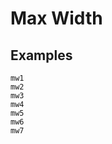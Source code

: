 # Max Width

## Examples

<div class="pa3 ba b-gray-300 mb4">
    <div class="mb3">
        <div class="h1 bg-gray br b-blue mw1"></div>
        <code class="mt1 clipboard">mw1</code>
    </div>
    <div class="mb3">
        <div class="h1 bg-gray br b-blue mw2"></div>
        <code class="mt1 clipboard">mw2</code>
    </div>
    <div class="mb3">
        <div class="h1 bg-gray br b-blue mw3"></div>
        <code class="mt1 clipboard">mw3</code>
    </div>
    <div class="mb3">
        <div class="h1 bg-gray br b-blue mw4"></div>
        <code class="mt1 clipboard">mw4</code>
    </div>
    <div class="mb3">
        <div class="h1 bg-gray br b-blue mw5"></div>
        <code class="mt1 clipboard">mw5</code>
    </div>
    <div class="mb3">
        <div class="h1 bg-gray br b-blue mw6"></div>
        <code class="mt1 clipboard">mw6</code>
    </div>
    <div>
        <div class="h1 bg-gray br b-blue mw7"></div>
        <code class="mt1 clipboard">mw7</code>
    </div>
</div>